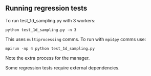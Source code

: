 ## Running regression tests

To run test_1d_sampling.py with 3 workers:

    python test_1d_sampling.py -n 3

This uses `multiprocessing` comms. To run with `mpi4py` comms use:

    mpirun -np 4 python test_1d_sampling.py

Note the extra process for the manager.

Some regression tests require external dependencies.
